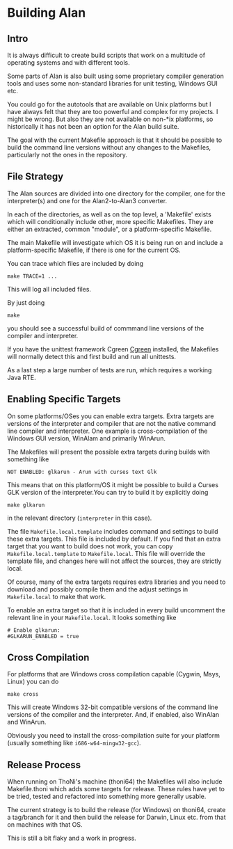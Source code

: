 Building Alan
=============

Intro
-----

It is always difficult to create build scripts that work on a multitude
of operating systems and with different tools.

Some parts of Alan is also built using some proprietary compiler
generation tools and uses some non-standard libraries for unit testing,
Windows GUI etc.

You could go for the autotools that are available on Unix platforms but I
have always felt that they are too powerful and complex for my projects.
I might be wrong. But also they are not available on non-*ix platforms,
so historically it has not been an option for the Alan build suite.

The goal with the current Makefile approach is that it should be
possible to build the command line versions without any changes to the
Makefiles, particularly not the ones in the repository.

File Strategy
-------------

The Alan sources are divided into one directory for the compiler, one
for the interpreter(s) and one for the Alan2-to-Alan3 converter.

In each of the directories, as well as on the top level, a 'Makefile'
exists which will conditionally include other, more specific Makefiles.
They are either an extracted, common "module", or a platform-specific
Makefile.

The main Makefile will investigate which OS it is being run on and
include a platform-specific Makefile, if there is one for the current
OS.

You can trace which files are included by doing

    make TRACE=1 ...

This will log all included files.

By just doing

    make

you should see a successful build of commmand line versions of the
compiler and interpreter.

If you have the unittest framework Cgreen
[Cgreen](https://github.com/cgreen-devs/cgreen) installed, the Makefiles
will normally detect this and first build and run all unittests.

As a last step a large number of tests are run, which requires a working
Java RTE.

Enabling Specific Targets
-------------------------

On some platforms/OSes you can enable extra targets. Extra targets are
versions of the interpreter and compiler that are not the native
command line compiler and interpreter. One example is
cross-compilation of the Windows GUI version, WinAlam and primarily
WinArun.

The Makefiles will present the possible extra targets during builds with
something like

    NOT ENABLED: glkarun - Arun with curses text Glk

This means that on this platform/OS it might be possible to build a
Curses GLK version of the interpreter.You can try to build it by
explicitly doing

    make glkarun

in the relevant directory (`interpreter` in this case).

The file `Makefile.local.template` includes command and settings to
build these extra targets. This file is included by default. If you find
that an extra target that you want to build does not work, you can copy
`Makefile.local.template` to `Makefile.local`. This file will override
the template file, and changes here will not affect the sources, they
are strictly local.

Of course, many of the extra targets requires extra libraries and you
need to download and possibly compile them and the adjust settings in
`Makefile.local` to make that work.

To enable an extra target so that it is included in every build
uncomment the relevant line in your `Makefile.local`. It looks something
like

    # Enable glkarun:
    #GLKARUN_ENABLED = true

Cross Compilation
-----------------

For platforms that are Windows cross compilation capable (Cygwin, Msys,
Linux) you can do

    make cross

This will create Windows 32-bit compatible versions of the command
line versions of the compiler and the interpreter. And, if enabled,
also WinAlan and WinArun.

Obviously you need to install the cross-compilation suite for your
platform (usually something like `i686-w64-mingw32-gcc`).

Release Process
---------------

When running on ThoNi's machine (thoni64) the Makefiles will also
include Makefile.thoni which adds some targets for release. These rules
have yet to be tried, tested and refactored into something more
generally usable.

The current strategy is to build the release (for Windows) on thoni64,
create a tag/branch for it and then build the release for Darwin, Linux
etc. from that on machines with that OS.

This is still a bit flaky and a work in progress.
